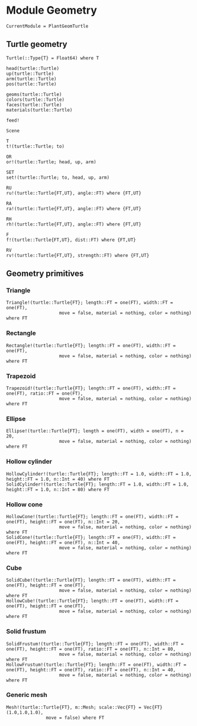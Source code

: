 
# Module Geometry

```@meta
CurrentModule = PlantGeomTurtle
```

## Turtle geometry

```@docs
Turtle(::Type{T} = Float64) where T
```

```@docs
head(turtle::Turtle)
up(turtle::Turtle)
arm(turtle::Turtle)
pos(turtle::Turtle)
```

```@docs
geoms(turtle::Turtle)
colors(turtle::Turtle)
faces(turtle::Turtle)
materials(turtle::Turtle)
```

```@docs
feed!
```

```@docs
Scene
```

```@docs
T
t!(turtle::Turtle; to)
```

```@docs
OR
or!(turtle::Turtle; head, up, arm)
```

```@docs
SET
set!(turtle::Turtle; to, head, up, arm)
```

```@docs
RU
ru!(turtle::Turtle{FT,UT}, angle::FT) where {FT,UT}
```

```@docs
RA
ra!(turtle::Turtle{FT,UT}, angle::FT) where {FT,UT}
```

```@docs
RH
rh!(turtle::Turtle{FT,UT}, angle::FT) where {FT,UT}
```

```@docs
F
f!(turtle::Turtle{FT,UT}, dist::FT) where {FT,UT}
```

```@docs
RV
rv!(turtle::Turtle{FT,UT}, strength::FT) where {FT,UT}
```

## Geometry primitives

### Triangle

```@docs
Triangle!(turtle::Turtle{FT}; length::FT = one(FT), width::FT = one(FT),
                    move = false, material = nothing, color = nothing) where FT
```

### Rectangle

```@docs
Rectangle!(turtle::Turtle{FT}; length::FT = one(FT), width::FT = one(FT),
                    move = false, material = nothing, color = nothing) where FT
```

### Trapezoid

```@docs
Trapezoid!(turtle::Turtle{FT}; length::FT = one(FT), width::FT = one(FT), ratio::FT = one(FT),
                    move = false, material = nothing, color = nothing) where FT
```

### Ellipse

```@docs
Ellipse!(turtle::Turtle{FT}; length = one(FT), width = one(FT), n = 20,
                    move = false, material = nothing, color = nothing) where FT
```

### Hollow cylinder

```@docs
HollowCylinder!(turtle::Turtle{FT}; length::FT = 1.0, width::FT = 1.0, height::FT = 1.0, n::Int = 40) where FT
SolidCylinder!(turtle::Turtle{FT}; length::FT = 1.0, width::FT = 1.0, height::FT = 1.0, n::Int = 80) where FT
```

### Hollow cone

```@docs
HollowCone!(turtle::Turtle{FT}; length::FT = one(FT), width::FT = one(FT), height::FT = one(FT), n::Int = 20,
                    move = false, material = nothing, color = nothing) where FT
SolidCone!(turtle::Turtle{FT}; length::FT = one(FT), width::FT = one(FT), height::FT = one(FT), n::Int = 40,
                    move = false, material = nothing, color = nothing) where FT
```

### Cube

```@docs
SolidCube!(turtle::Turtle{FT}; length::FT = one(FT), width::FT = one(FT), height::FT = one(FT),
                    move = false, material = nothing, color = nothing) where FT
HollowCube!(turtle::Turtle{FT}; length::FT = one(FT), width::FT = one(FT), height::FT = one(FT),
                    move = false, material = nothing, color = nothing) where FT
```

### Solid frustum

```@docs
SolidFrustum!(turtle::Turtle{FT}; length::FT = one(FT), width::FT = one(FT), height::FT = one(FT), ratio::FT = one(FT), n::Int = 80,
                    move = false, material = nothing, color = nothing) where FT
HollowFrustum!(turtle::Turtle{FT}; length::FT = one(FT), width::FT = one(FT), height::FT = one(FT), ratio::FT = one(FT), n::Int = 40,
                    move = false, material = nothing, color = nothing) where FT
```

### Generic mesh

```@docs
Mesh!(turtle::Turtle{FT}, m::Mesh; scale::Vec{FT} = Vec{FT}(1.0,1.0,1.0),
               move = false) where FT
```
